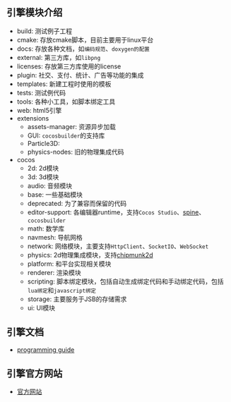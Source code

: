 ## 引擎模块介绍

* build: 测试例子工程
* cmake: 存放cmake脚本，目前主要用于linux平台
* docs: 存放各种文档，如`编码规范`、`doxygen的配置`
* external: 第三方库，如`libpng`
* licenses: 存放第三方库使用的license
* plugin: 社交、支付、统计、广告等功能的集成
* templates: 新建工程时使用的模板
* tests: 测试例代码
* tools: 各种小工具，如脚本绑定工具
* web: html5引擎
* extensions
  * assets-manager: 资源异步加载
  * GUI: `cocosbuilder`的支持库
  * Particle3D: 
  * physics-nodes: 旧的物理集成代码
* cocos
  * 2d: 2d模块
  * 3d: 3d模块
  * audio: 音频模块
  * base: 一些基础模块
  * deprecated: 为了兼容而保留的代码
  * editor-support: 各编辑器runtime，支持`Cocos Studio`、[spine](http://esotericsoftware.com/)、`cocosbuilder`
  * math: 数学库
  * navmesh: 导航网格
  * network: 网络模块，主要支持`HttpClient`、`SocketIO`、`WebSocket`
  * physics: 2d物理集成模块，支持[chipmunk2d](https://chipmunk-physics.net/)
  * platform: 和平台实现相关模块
  * renderer: 渲染模块
  * scripting: 脚本绑定模块，包括自动生成绑定代码和手动绑定代码，包括`lua绑定`和`javascript绑定`
  * storage: 主要服务于JSB的存储需求
  * ui: UI模块
  
## 引擎文档

* [programming guide](http://www.cocos2d-x.org/programmersguide/)

## 引擎官方网站

* [官方网站](http://www.cocos2d-x.org/)